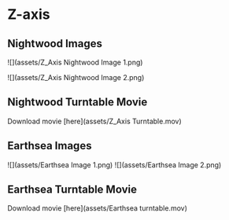 # Z-axis

## Nightwood Images

![](assets/Z_Axis Nightwood Image 1.png)

![](assets/Z_Axis Nightwood Image 2.png)

## Nightwood Turntable Movie

Download movie [here](assets/Z_Axis Turntable.mov)

## Earthsea Images

![](assets/Earthsea Image 1.png)
![](assets/Earthsea Image 2.png)

## Earthsea Turntable Movie

Download movie [here](assets/Earthsea turntable.mov)


